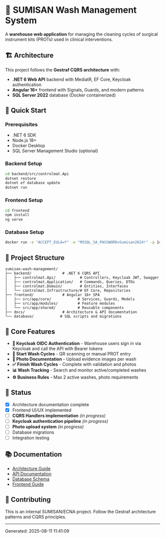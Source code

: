 ﻿# 🧼 SUMISAN Wash Management System

A **warehouse web application** for managing the cleaning cycles of surgical instrument kits (PROTs) used in clinical interventions.

## 🏗️ Architecture

This project follows the **Gestraf CQRS architecture** with:
- **.NET 6 Web API** backend with MediatR, EF Core, Keycloak authentication
- **Angular 16+** frontend with Signals, Guards, and modern patterns
- **SQL Server 2022** database (Docker containerized)

## 🚀 Quick Start

### Prerequisites
- .NET 6 SDK
- Node.js 18+
- Docker Desktop
- SQL Server Management Studio (optional)

### Backend Setup
```bash
cd backend/src/controlmat.Api
dotnet restore
dotnet ef database update
dotnet run
```

### Frontend Setup
```bash
cd frontend
npm install
ng serve
```

### Database Setup
```bash
docker run -e "ACCEPT_EULA=Y" -e "MSSQL_SA_PASSWORD=Sumisan2024!" -p 1434:1433 --name sumisan-db-dev -d mcr.microsoft.com/mssql/server:2022-latest
```

## 📁 Project Structure

```
sumisan-wash-management/
├── backend/              # .NET 6 CQRS API
│   ├── controlmat.Api/           # Controllers, Keycloak JWT, Swagger
│   ├── controlmat.Application/   # Commands, Queries, DTOs
│   ├── controlmat.Domain/        # Entities, Interfaces
│   └── controlmat.Infrastructure/# EF Core, Repositories
├── frontend/             # Angular 16+ SPA
│   ├── src/app/core/            # Services, Guards, Models  
│   ├── src/app/modules/         # Feature modules
│   └── src/app/shared/          # Reusable components
├── docs/                 # Architecture & API documentation
└── database/            # SQL scripts and migrations
```

## 🔧 Core Features

- **🔐 Keycloak OIDC Authentication** - Warehouse users sign in via Keycloak and call the API with Bearer tokens
- **🚿 Start Wash Cycles** - QR scanning or manual PROT entry
- **📸 Photo Documentation** - Upload evidence images per wash
- **✅ Finish Wash Cycles** - Complete with validation and photos
- **📊 Wash Tracking** - Search and monitor active/completed washes
- **⚙️ Business Rules** - Max 2 active washes, photo requirements

## 🎯 Status

- [x] Architecture documentation complete
- [x] Frontend UI/UX implemented  
- [ ] **CQRS Handlers implementation** *(in progress)*
- [ ] **Keycloak authentication pipeline** *(in progress)*
- [ ] **Photo upload system** *(in progress)*
- [ ] Database migrations
- [ ] Integration testing

## 📚 Documentation

- [Architecture Guide](docs/architecture/)
- [API Documentation](docs/api/)
- [Database Schema](docs/database/)
- [Frontend Guide](docs/frontend/)

## 🤝 Contributing

This is an internal SUMISAN/ECNA project. Follow the Gestraf architecture patterns and CQRS principles.

---
Generated: 2025-08-11 11:41:09

